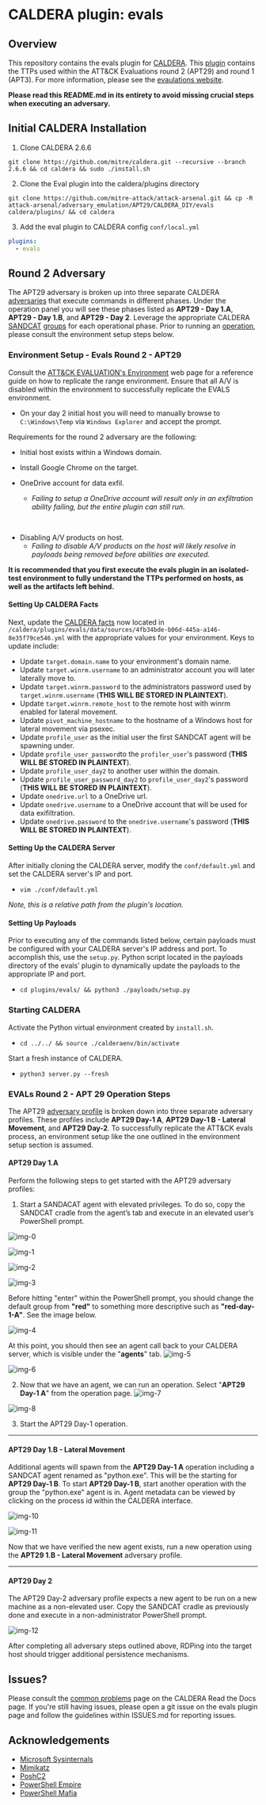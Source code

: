 # CALDERA plugin: evals

## Overview

This repository contains the evals plugin for [CALDERA](https://github.com/mitre/caldera/wiki).
This [plugin](https://caldera.readthedocs.io/en/latest/Learning-the-terminology.html#what-is-a-plugin) contains the TTPs used within the ATT&CK Evaluations round 2 (APT29) and round 1 (APT3).
For more information, please see the [evaulations website](https://attackevals.mitre-engenuity.org/about).

**Please read this README.md in its entirety to avoid missing crucial steps when executing an adversary.**

## Initial CALDERA Installation
1. Clone CALDERA 2.6.6
```
git clone https://github.com/mitre/caldera.git --recursive --branch 2.6.6 && cd caldera && sudo ./install.sh
```

2. Clone the Eval plugin into the caldera/plugins directory
```commandline
git clone https://github.com/mitre-attack/attack-arsenal.git && cp -R attack-arsenal/adversary_emulation/APT29/CALDERA_DIY/evals caldera/plugins/ && cd caldera
```

3. Add the eval plugin to CALDERA config `conf/local.yml`
```yaml
plugins:
  - evals
```

## Round 2 Adversary
The APT29 adversary is broken up into three separate CALDERA [adversaries](https://caldera.readthedocs.io/en/latest/Learning-the-terminology.html#what-is-an-adversary) that execute commands in different phases.
Under the operation panel you will see these phases listed as **APT29 - Day 1.A**, **APT29 - Day 1.B**, and **APT29 - Day 2**.
Leverage the appropriate CALDERA [SANDCAT](https://caldera.readthedocs.io/en/latest/Plugin-library.html?highlight=sandcat#sandcat-54ndc47) [groups](https://caldera.readthedocs.io/en/latest/Learning-the-terminology.html#what-is-a-group) for each operational phase.
Prior to running an [operation](https://caldera.readthedocs.io/en/latest/Learning-the-terminology.html#what-is-an-operation), please consult the environment setup steps below.

### Environment Setup - Evals Round 2 - APT29 
Consult the [ATT&CK EVALUATION's Environment](https://attackevals.mitre-engenuity.org/APT3/environment) web page for a reference guide on how to replicate the range environment.
Ensure that all A/V is disabled within the environment to successfully replicate the EVALS environment.

- On your day 2 initial host you will need to manually browse to ```C:\Windows\Temp``` via ```Windows Explorer``` and accept the prompt.

Requirements for the round 2 adversary are the following:
- Initial host exists within a Windows domain.
- Install Google Chrome on the target.  

- OneDrive account for data exfil.  
    - *Failing to setup a OneDrive account will result only in an exfiltration ability failing, but the entire plugin can still run.*
<br />

- Disabling A/V products on host.
    - *Failing to disable A/V products on the host will likely resolve in payloads being removed before abilities are executed.*

**It is recommended that you first execute the evals plugin in an isolated-test environment to fully understand the TTPs performed on hosts, as well as the artifacts left behind.**

#### Setting Up CALDERA Facts
Next, update the [CALDERA facts](https://caldera.readthedocs.io/en/latest/Learning-the-terminology.html#what-is-a-fact) now located in ```/caldera/plugins/evals/data/sources/4fb34bde-b06d-445a-a146-8e35f79ce546.yml```
with the appropriate values for your environment. Keys to update include:

* Update ```target.domain.name``` to your environment's domain name.
* Update ```target.winrm.username``` to an administrator account you will later laterally move to.
* Update ```target.winrm.password``` to the administrators password used by ```target.winrm.username``` (**THIS WILL BE STORED IN PLAINTEXT**).
* Update ```target.winrm.remote_host``` to the remote host with winrm enabled for lateral movement.
* Update ```pivot_machine_hostname``` to the hostname of a Windows host for lateral movement via psexec.
* Update ```profile_user``` as the initial user the first SANDCAT agent  will be spawning under.
* Update ```profile_user_password```to the ```profiler_user```'s password (**THIS WILL BE STORED IN PLAINTEXT**).
* Update ```profile_user_day2``` to another user within the domain.
* Update ```profile_user_password_day2``` to ```profile_user_day2```'s password (**THIS WILL BE STORED IN PLAINTEXT**).
* Update ```onedrive.url``` to a OneDrive url.
* Update ```onedrive.username``` to a OneDrive account that will be used for data exifiltration.
* Update ```onedrive.password``` to the ```onedrive.username```'s password (**THIS WILL BE STORED IN PLAINTEXT**).


#### Setting Up the CALDERA Server
After initially cloning the CALDERA server, modify the ```conf/default.yml``` and set the CALDERA server's IP and port.

* ```vim ./conf/default.yml```

*Note, this is a relative path from the plugin's location.*

#### Setting Up Payloads
Prior to executing any of the commands listed below, certain payloads must be configured with your CALDERA server's IP address and port. 
To accomplish this, use the ```setup.py```. Python script located in the payloads directory of the evals’ plugin to dynamically 
update the payloads to the appropriate IP and port.

* ```cd plugins/evals/ && python3 ./payloads/setup.py``` 


### Starting CALDERA
Activate the Python virtual environment created by `install.sh`.

* ```cd ../../ && source ./calderaenv/bin/activate```

Start a fresh instance of CALDERA.

* ```python3 server.py --fresh```

### EVALs Round 2 - APT 29  Operation Steps
The APT29 [adversary profile](https://caldera.readthedocs.io/en/latest/Learning-the-terminology.html#what-is-an-adversary) is broken down into three separate adversary profiles.
These profiles include **APT29 Day-1 A**, **APT29 Day-1 B - Lateral Movement**,  and **APT29 Day-2**. 
To successfully replicate the ATT&CK evals process, an environment setup like the one outlined in the environment setup section is assumed.

#### APT29 Day 1.A
Perform the following steps to get started with the APT29 adversary profiles:

1. Start a SANDACAT agent with elevated privileges. To do so, copy the SANDCAT cradle from the agent’s tab 
and execute in an elevated user’s PowerShell prompt.

![img-0](./imgs/0-caldera.png)

![img-1](./imgs/1-caldera.png)

![img-2](./imgs/2-caldera.png)

![img-3](./imgs/3-caldera.png)

Before hitting "enter" within the PowerShell prompt, you should change the default group from **"red"** to something more descriptive
such as **"red-day-1-A"**. See the image below.

![img-4](./imgs/4-caldera.png)

At this point, you should then see an agent call back to your CALDERA server, which is visible under the "**agents**" tab.
![img-5](./imgs/5-caldera.png)

![img-6](./imgs/6-caldera.png)

2. Now that we have an agent, we can run an operation. Select "**APT29 Day-1 A**" from the operation page.
![img-7](./imgs/7-caldera.png)

![img-8](./imgs/8-caldera.png)

3. Start the APT29 Day-1 operation.

---

#### APT29 Day 1.B - Lateral Movement
Additional agents will spawn from the **APT29 Day-1 A** operation including a SANDCAT agent renamed as "python.exe". 
This will be the starting for **APT29 Day-1 B**. To start **APT29 Day-1 B**, start another operation with the group the "python.exe" agent is in.
Agent metadata can be viewed by clicking on the process id within the CALDERA interface.

![img-10](./imgs/10-caldera.png)

![img-11](./imgs/11-caldera.png)

Now that we have verified the new agent exists, run a new operation using the **APT29 1.B - Lateral Movement** adversary profile.

---

#### APT29 Day 2
The  APT29 Day-2 adversary profile expects a new agent to be run on a new machine as a non-elevated user. 
Copy the SANDCAT cradle as previously done and execute in a non-administrator PowerShell prompt.

![img-12](./imgs/12-caldera.png)

After completing all adversary steps outlined above, RDPing into the target host should trigger additional persistence mechanisms.

## Issues?
Please consult the [common problems](https://caldera.readthedocs.io/en/latest/Common-problems.html) page on the CALDERA Read the Docs page.
If you're still having issues, please open a git issue on the evals plugin page and follow the guidelines within ISSUES.md for reporting issues.

## Acknowledgements
* [Microsoft Sysinternals](https://docs.microsoft.com/en-us/sysinternals/)
* [Mimikatz](https://github.com/gentilkiwi/mimikatz)
* [PoshC2](https://github.com/nettitude/PoshC2)
* [PowerShell Empire](https://github.com/EmpireProject/Empire)
* [PowerShell Mafia](https://github.com/PowerShellMafia)
